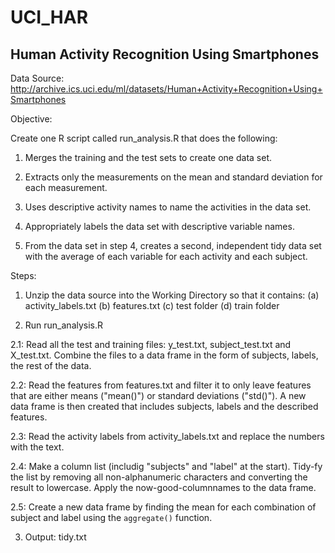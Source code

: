 UCI_HAR
=======

Human Activity Recognition Using Smartphones
------------------------------------------------
Data Source: http://archive.ics.uci.edu/ml/datasets/Human+Activity+Recognition+Using+Smartphones

Objective:

Create one R script called run_analysis.R that does the following:

1. Merges the training and the test sets to create one data set.

2. Extracts only the measurements on the mean and standard deviation for each measurement. 

3. Uses descriptive activity names to name the activities in the data set.

4. Appropriately labels the data set with descriptive variable names. 

5. From the data set in step 4, creates a second, independent tidy data set with the average of each variable for each activity and each subject.

Steps:

1. Unzip the data source into the Working Directory so that it contains:
  (a) activity_labels.txt
  (b) features.txt
  (c) test folder
  (d) train folder
  
2. Run run_analysis.R

  2.1:
    Read all the test and training files: y\_test.txt, subject\_test.txt and X_test.txt.
    Combine the files to a data frame in the form of subjects, labels, the rest of the data.

  2.2:
    Read the features from features.txt and filter it to only leave features that are either means ("mean()") or standard deviations ("std()").
    A new data frame is then created that includes subjects, labels and the described features.

  2.3:
    Read the activity labels from activity_labels.txt and replace the numbers with the text.

  2.4:
    Make a column list (includig "subjects" and "label" at the start).
    Tidy-fy the list by removing all non-alphanumeric characters and converting the result to lowercase.
    Apply the now-good-columnnames to the data frame.
  
  2.5:
    Create a new data frame by finding the mean for each combination of subject and label using the `aggregate()` function.
  
3. Output: tidy.txt
